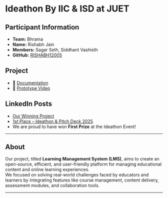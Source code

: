 # Ideathon By IIC & ISD at JUET

## Participant Information
- **Team:** Bhrama
- **Name:** Rishabh Jain
- **Members:** Sagar Seth, Siddhant Vashisth
- **GitHub:** [RISHABH12005](https://github.com/RISHABH12005)

## Project
- 📄 [Documentation](https://github.com/RISHABH12005/LMS/blob/main/IDEATHON/LMS.pdf)
- 🎥 [Prototype Video](https://drive.google.com/file/d/1Tl8UirtYRDB9G6wiajU5Q0nLZ-rQDWZP/view?usp=drive_link)

## LinkedIn Posts
- [Our Winning Project](https://www.linkedin.com/posts/rishabh-jain-60a887313_ideathon-pitchabrdeck-ideathon-activity-7315835765408608257-dZE3?utm_source=share&utm_medium=member_desktop&rcm=ACoAAE-viqoBVPs6O0cgYfNcKVCt43rQw7ecrBc)
- [1st Place – Ideathon & Pitch Deck 2025](https://www.linkedin.com/posts/rishabh-jain-60a887313_excited-to-announce-that-our-team-brahma-activity-7315862372122828804-GPgT?utm_source=share&utm_medium=member_desktop&rcm=ACoAAE-viqoBVPs6O0cgYfNcKVCt43rQw7ecrBc)
- We are proud to have won **First Prize** at the Ideathon Event!

---

## About
Our project, titled **Learning Management System (LMS)**, aims to create an open-source, efficient, and user-friendly platform for managing educational content and online learning experiences.  
We focused on solving real-world challenges faced by educators and learners by integrating features like course management, content delivery, assessment modules, and collaboration tools.

---
